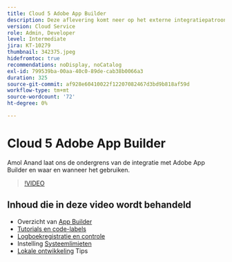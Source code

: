 ```yaml
---
title: Cloud 5 Adobe App Builder
description: Deze aflevering komt neer op het externe integratiepatroon dat Adobe App Builder gebruikt
version: Cloud Service
role: Admin, Developer
level: Intermediate
jira: KT-10279
thumbnail: 342375.jpeg
hidefromtoc: true
recommendations: noDisplay, noCatalog
exl-id: 799539ba-00aa-40c0-89de-cab38b0066a3
duration: 325
source-git-commit: af928e60410022f12207082467d3bd9b818af59d
workflow-type: tm+mt
source-wordcount: '72'
ht-degree: 0%

---
```


# Cloud 5 Adobe App Builder

Amol Anand laat ons de ondergrens van de integratie met Adobe App Builder en waar en wanneer het gebruiken.

>[!VIDEO](https://video.tv.adobe.com/v/342375?quality=12&learn=on)

## Inhoud die in deze video wordt behandeld

+ Overzicht van [App Builder](https://developer.adobe.com/app-builder/docs/overview/)
+ [Tutorials en code-labels](https://developer.adobe.com/app-builder/docs/resources/)
+ [Logboekregistratie en controle](https://adobedocs.github.io/adobeio-runtime/guides/logging_monitoring.html#retrieving-activations-for-blocking-successful-calls)
+ Instelling [Systeemlimieten](https://adobedocs.github.io/adobeio-runtime/guides/system_settings.html)
+ [Lokale ontwikkeling](https://developer.adobe.com/app-builder/docs/resources/debugging/) Tips
